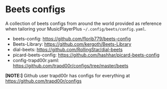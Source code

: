 # Beets configs

A collection of beets configs from around the world provided as reference
when tailoring your MusicPlayerPlus `~/.config/beets/config.yaml`.

- beets-config: https://github.com/florib779/beets-config
- Beets-Library: https://github.com/kergoth/Beets-Library
- dial-beets: https://github.com/RollingStar/dial-beets
- picard-beets-config: https://github.com/hashhar/picard-beets-config
- config-trapd00r.yaml: https://github.com/trapd00r/configs/tree/master/beets

**[NOTE:]**
Github user trapd00r has configs for everything at https://github.com/trapd00r/configs
